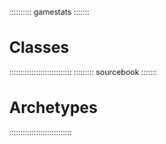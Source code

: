 :::::::::: gamestats :::::::
# Classes
::::::::::::::::::::::::::::
::::::::: sourcebook :::::::
# Archetypes
::::::::::::::::::::::::::::

